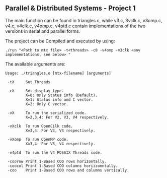 ## Parallel & Distributed Systems - Project 1

The main function can be found in triangles.c, while v3.c, 3vclk.c, v3omp.c, v4.c, v4clk.c, v4omp.c, v4ptd.c contain implementations of the two versions in serial and parallel forms.

The project can be Compiled and executed by using:
````
./run "<Path to mtx file> -t<threads> -c0 -v4omp -v3clk <any implementations, see below> "
````

The available arguments are:
````
Usage: ./triangles.o [mtx-filename] [arguments]

 -tX     Set Threads

 -cX     Set display type.
         X=0: Only Status info (Default).
         X=1: Status info and C vector.
         X=2: Only C vector.

 -vX     To run the serialized code.
         X=2,3,4: For V2, V3, V4 respectively.

 -vXclk  To run OpenCilk code.
         X=3,4: For V3, V4 respectively.

 -vXomp  To run OpenMP code.
         X=3,4: For V3, V4 respectively.

 -v4ptd  To run the V4 POSSIX Threads code.

 -coorow Print 1-Based COO rows horizontally.
 -coocol Print 1-Based COO columns horiizonntally.
 -coo    Print 1-Based COO rows and columns vertically.
````
